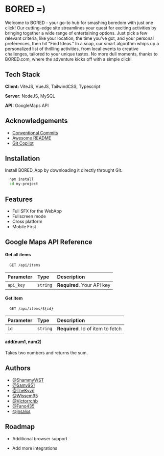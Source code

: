 # BORED =)

Welcome to BORED - your go-to hub for smashing boredom with just one click! Our cutting-edge site streamlines your quest for exciting activities by bringing together a wide range of entertaining options. Just pick a few relevant criteria, like your location, the time you've got, and your personal preferences, then hit "Find Ideas." In a snap, our smart algorithm whips up a personalized list of thrilling activities, from local events to creative challenges, tailored to your unique tastes. No more dull moments, thanks to BORED.com, where the adventure kicks off with a simple click!

## Tech Stack

**Client:** ViteJS, VueJS, TailwindCSS, Typescript

**Server:** NodeJS, MySQL

**API:** GoogleMaps API


## Acknowledgements

 - [Conventional Commits](https://www.conventionalcommits.org/en/v1.0.0/)
 - [Awesome README](https://github.com/matiassingers/awesome-readme)
 - [Git Copilot](https://github.com/features/copilot)


## Installation

Install BORED_App by downloading it directly throught Git.

```bash
  npm install
  cd my-project
```

## Features

- Full SFX for the WebApp
- Fullscreen mode
- Cross platform
- Mobile First


## Google Maps API Reference

#### Get all items

```http
  GET /api/items
```

| Parameter | Type     | Description                |
| :-------- | :------- | :------------------------- |
| `api_key` | `string` | **Required**. Your API key |

#### Get item

```http
  GET /api/items/${id}
```

| Parameter | Type     | Description                       |
| :-------- | :------- | :-------------------------------- |
| `id`      | `string` | **Required**. Id of item to fetch |

#### add(num1, num2)

Takes two numbers and returns the sum.


## Authors

- [@ShammyWST](https://www.github.com/shammy-wst)
- [@Samy951](https://www.github.com/Samy951)
- [@TheKyyn](https://www.github.com/TheKyyn)
- [@Wissem95](https://www.github.com/Wissem95)
- [@Victorrchb](https://www.github.com/Victorrchb)
- [@Fano435](https://www.github.com/Fano435)
- [@jnsalxs](https://www.github.com/jnsalxs)




## Roadmap

- Additional browser support

- Add more integrations